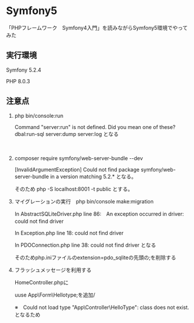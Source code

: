# Symfony5
「PHPフレームワーク　Symfony4入門」を読みながらSymfony5環境でやってみた

## 実行環境
<p>Symfony 5.2.4</p>
<p>PHP  8.0.3</p>


## 注意点
<ol>
 <li> php bin/console:run</li>
 <p>Command "server:run" is not defined. 
 Did you mean one of these?
      dbal:run-sql
      server:dump
      server:log
  となる</p>
  
　<li>composer require symfony/web-server-bundle --dev</li>
  
  <p> [InvalidArgumentException]
  Could not find package symfony/web-server-bundle in a version matching 5.2.*
  となる。</p>
  <p>そのため
  php -S localhost:8001 -t public
  とする。</p>
  
   <li>マイグレーションの実行　php bin/console make:migration</li>
   <p>In AbstractSQLiteDriver.php line 86:　An exception occurred in driver: could not find driver　</p>
   <p>In Exception.php line 18:     could not find driver</p>
   <p>In PDOConnection.php line 38:     could not find driver となる</p>
   <p>そのためphp.iniファイルのextension=pdo_sqliteの先頭の;を削除する</p> 
   
   <li>フラッシュメッセージを利用する</li>
   <p>HomeController.phpに</p>
   <p>uuse App\Form\Hellotype;を追加/</p>
   <p>※　Could not load type "App\Controller\HelloType": class does not exist.となるため</p>
 </ol>




